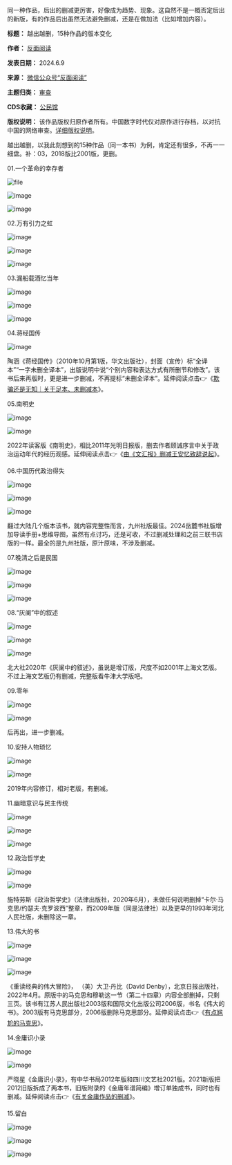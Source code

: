 同一种作品，后出的删减更厉害，好像成为趋势、现象。这自然不是一概否定后出的新版，有的作品后出虽然无法避免删减，还是在做加法（比如增加内容）。




**标题：** 越出越删，15种作品的版本变化  

**作者：** [反面阅读](https://chinadigitaltimes.net/space/反面阅读)  

**发表日期：** 2024.6.9  

**来源：** [微信公众号“反面阅读”](https://web.archive.org/web/https://mp.weixin.qq.com/s/HedB-t3XuYnhSi3JLNmAAg)  

**主题归类：** [审查](https://chinadigitaltimes.net/space/审查)  

**CDS收藏：** [公民馆](https://chinadigitaltimes.net/space/%E5%85%AC%E6%B0%91%E9%A6%86)  

**版权说明：** 该作品版权归原作者所有。中国数字时代仅对原作进行存档，以对抗中国的网络审查。[详细版权说明](https://chinadigitaltimes.net/chinese/copyright)。


越出越删，以我此刻想到的15种作品（同一本书）为例，肯定还有很多，不再一一细盘。补：03，2018版比2001版，更删。


01.一个革命的幸存者


![file](https://chinadigitaltimes.net/chinese/files/2024/06/image-1718014184338.png)


![image](https://chinadigitaltimes.net/chinese/files/2024/06/post-708790-6666d1875a2a2.)


![image](https://chinadigitaltimes.net/chinese/files/2024/06/post-708790-6666d1876424f.)


02.万有引力之虹


![image](https://chinadigitaltimes.net/chinese/files/2024/06/post-708790-6666d1876c2e2.)


![image](https://chinadigitaltimes.net/chinese/files/2024/06/post-708790-6666d18773aac.)


![image](https://chinadigitaltimes.net/chinese/files/2024/06/post-708790-6666d1877b02e.)


03.漏船载酒忆当年


![image](https://chinadigitaltimes.net/chinese/files/2024/06/post-708790-6666d18782de4.)


![image](https://chinadigitaltimes.net/chinese/files/2024/06/post-708790-6666d18789be0.)


![image](https://chinadigitaltimes.net/chinese/files/2024/06/post-708790-6666d18791434.)


04.蒋经国传


![image](https://chinadigitaltimes.net/chinese/files/2024/06/post-708790-6666d18799195.)


陶涵《蒋经国传》（2010年10月第1版，华文出版社），封面（宣传）标“全译本”“一字未删全译本”，出版说明中说“个别内容和表达方式有所删节和修改”。该书后来再版时，更是进一步删减，不再提标“未删全译本”。延伸阅读点击👉《[欺骗还是无知｜关于足本、未删减本](https://mp.weixin.qq.com/s?__biz=MzI4ODQ2OTA4Mw==\&mid=2247485009\&idx=1\&sn=dd9a205e9faa08396d6b32cc2ce81e7a\&scene=21#wechat_redirect)》。


05.南明史


![image](https://chinadigitaltimes.net/chinese/files/2024/06/post-708790-6666d187a0d52.)


![image](https://chinadigitaltimes.net/chinese/files/2024/06/post-708790-6666d187a88f2.)


2022年读客版《南明史》，相比2011年光明日报版，删去作者顾诚序言中关于政治运动年代的经历观感。延伸阅读点击👉《[由《文汇报》删减王安忆致辞说起](https://mp.weixin.qq.com/s?__biz=MzU0MjY3NzU1OQ==\&mid=2247485088\&idx=1\&sn=19a850b23515ba44f96add97d603d0d0\&scene=21#wechat_redirect)》。


06.中国历代政治得失


![image](https://chinadigitaltimes.net/chinese/files/2024/06/post-708790-6666d187af98f.)


![image](https://chinadigitaltimes.net/chinese/files/2024/06/post-708790-6666d187b69dc.)


![image](https://chinadigitaltimes.net/chinese/files/2024/06/post-708790-6666d187bda57.)


翻过大陆几个版本该书，就内容完整性而言，九州社版最佳。2024岳麓书社版增加导读手册+思维导图，虽然有点讨巧，还是可收，不过删减处理和之前三联书店版的一样。最全的是九州社版，原汁原味，不涉及删减。


07.晚清之后是民国


![image](https://chinadigitaltimes.net/chinese/files/2024/06/post-708790-6666d187c52dc.)


![image](https://chinadigitaltimes.net/chinese/files/2024/06/post-708790-6666d187cd001.)


![image](https://chinadigitaltimes.net/chinese/files/2024/06/post-708790-6666d187d3e14.)


08.“灰阑”中的叙述


![image](https://chinadigitaltimes.net/chinese/files/2024/06/post-708790-6666d187dc386.)


![image](https://chinadigitaltimes.net/chinese/files/2024/06/post-708790-6666d187e4c72.)


![image](https://chinadigitaltimes.net/chinese/files/2024/06/post-708790-6666d187ed336.)


北大社2020年《灰阑中的叙述》，虽说是增订版，尺度不如2001年上海文艺版。不过上海文艺版仍有删减，完整版看牛津大学版吧。


09.零年


![image](https://chinadigitaltimes.net/chinese/files/2024/06/post-708790-6666d188011d9.)


![image](https://chinadigitaltimes.net/chinese/files/2024/06/post-708790-6666d18809513.)


后再出，进一步删减。


10.安持人物琐忆


![image](https://chinadigitaltimes.net/chinese/files/2024/06/post-708790-6666d18812152.)


![image](https://chinadigitaltimes.net/chinese/files/2024/06/post-708790-6666d1881a92e.)


2019年内容修订，相对老版，有删减。


11.幽暗意识与民主传统


![image](https://chinadigitaltimes.net/chinese/files/2024/06/post-708790-6666d18822e85.)


![image](https://chinadigitaltimes.net/chinese/files/2024/06/post-708790-6666d1882ab60.)


![image](https://chinadigitaltimes.net/chinese/files/2024/06/post-708790-6666d18831476.)


12.政治哲学史


![image](https://chinadigitaltimes.net/chinese/files/2024/06/post-708790-6666d1883840e.)


![image](https://chinadigitaltimes.net/chinese/files/2024/06/post-708790-6666d18840726.)


施特劳斯《政治哲学史》（法律出版社，2020年6月），未做任何说明删掉“卡尔·马克思/约瑟夫·克罗波西”整章，而2009年版（同是法律社）以及更早的1993年河北人民社版，未删除这一章。


13.伟大的书


![image](https://chinadigitaltimes.net/chinese/files/2024/06/post-708790-6666d18848482.)


![image](https://chinadigitaltimes.net/chinese/files/2024/06/post-708790-6666d1884ff4a.)


![image](https://chinadigitaltimes.net/chinese/files/2024/06/post-708790-6666d18858187.)


《重读经典的伟大冒险》， （美）大卫·丹比（David Denby），北京日报出版社，2022年4月。原版中的马克思和穆勒这一节（第二十四章）内容全部删掉，只剩三页。该书有江苏人民出版社2003版和国际文化出版公司2006版，书名《伟大的书》。2003版有马克思部分，2006版删除马克思部分。延伸阅读点击👉《[有点尴尬的马克思](https://mp.weixin.qq.com/s?__biz=MzI4ODQ2OTA4Mw==\&mid=2247484330\&idx=1\&sn=8292ddf8c8d1d25652d799be7dc73b66\&scene=21#wechat_redirect)》。


14.金庸识小录


![image](https://chinadigitaltimes.net/chinese/files/2024/06/post-708790-6666d1885ec1c.)


![image](https://chinadigitaltimes.net/chinese/files/2024/06/post-708790-6666d18866592.)


严晓星《金庸识小录》，有中华书局2012年版和四川文艺社2021版。2021新版把2012旧版拆成了两本书，旧版附录的《金庸年谱简编》增订单独成书，同时也有删减。延伸阅读点击👉《[有关金庸作品的删减](https://mp.weixin.qq.com/s?__biz=MzI4ODQ2OTA4Mw==\&mid=2247484748\&idx=1\&sn=4b14399e14b5afc2b0438216a254eeb4\&scene=21#wechat_redirect)》。


15.留白


![image](https://chinadigitaltimes.net/chinese/files/2024/06/post-708790-6666d1886d334.)


![image](https://chinadigitaltimes.net/chinese/files/2024/06/post-708790-6666d18874851.)


![image](https://chinadigitaltimes.net/chinese/files/2024/06/post-708790-6666d1887bbec.)

